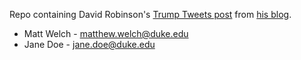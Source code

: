 Repo containing David Robinson's [Trump Tweets post](http://varianceexplained.org/r/trump-tweets/) from [his blog](http://varianceexplained.org).

* Matt Welch - matthew.welch@duke.edu
* Jane Doe - jane.doe@duke.edu
